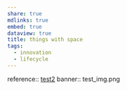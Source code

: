 ```yaml
---
share: true
mdlinks: true
embed: true
dataview: true
title: things with space
tags:
  - innovation
  - lifecycle
---
```



reference:: [test2](./test/test2/index.md)
banner:: test_img.png

 